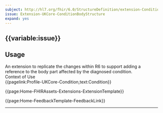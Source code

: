 ```yaml
---
subject: http://hl7.org/fhir/6.0/StructureDefinition/extension-Condition.bodyStructure
issue: Extension-UKCore-ConditionBodyStructure
expand: yes
---
```


## {{variable:issue}}

<h2 id='non-fql-header'>Usage</h2>
An extension to replicate the changes within R6 to support adding a reference to the body part affected by the diagnosed condition.

<div id='extensionContextofUse'>
<div id='extension-Context-Use-title'>
Context of Use
</div>
<div id='extension-Context-Use-Profiles'>
{{pagelink:Profile-UKCore-Condition,text:Condition}}
</div>
</div>

{{page:Home-FHIRAssets-Extensions-ExtensionTemplate}}


<div id="Feedback" class="tabcontent">

{{page:Home-FeedbackTemplate-FeedbackLink}}
</div>

---